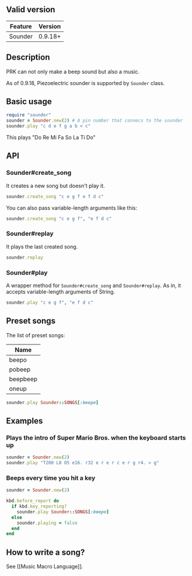 ## Valid version

|Feature|Version|
|----|----|
|Sounder|0.9.18+|

## Description

PRK can not only make a beep sound but also a music.

As of 0.9.18, Piezoelectric sounder is supported by `Sounder` class.

## Basic usage

```ruby
require "sounder"
sounder = Sounder.new(2) # A pin number that connecs to the sounder
sounder.play "c d e f g a b < c"
```

This plays "Do Re Mi Fa So La Ti Do"

## API

### Sounder#create_song

It creates a new song but doesn't play it.

```ruby
sounder.create_song "c e g f e f d c"
```

You can also pass variable-length arguments like this:

```ruby
sounder.create_song "c e g f", "e f d c"
```

### Sounder#replay

It plays the last created song.

```ruby
sounder.replay
```

### Sounder#play

A wrapper method for `Sounder#create_song` and `Sounder#replay`.
As in, it accepts variable-length arguments of String.

```ruby
sounder.play "c e g f", "e f d c"
```

## Preset songs

The list of preset songs:

|Name|
|----|
|beepo|
|pobeep|
|beepbeep|
|oneup|

```ruby
sounder.play Sounder::SONGS[:beepo]
```

## Examples

### Plays the intro of Super Mario Bros. when the keyboard starts up

```ruby
sounder = Sounder.new(2)
sounder.play "T200 L8 O5 e16. r32 e r e r c e r g r4. > g"
```

### Beeps every time you hit a key

```ruby
sounder = Sounder.new(2)

kbd.before_report do
  if kbd.key_reporting?
    sounder.play Sounder::SONGS[:beepo]
  else
    sounder.playing = false
  end
end
```

## How to write a song?

See [[Music Macro Language]].

